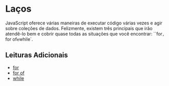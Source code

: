 # Laços

JavaScript oferece várias maneiras de executar código várias vezes e agir sobre coleções de dados. Felizmente, existem três principais que irão atendê-lo bem e cobrir quase todas as situações que você encontrar: ``for`, `for of` e `while`.

## Leituras Adicionais

- [for](https://developer.mozilla.org/en-US/docs/Web/JavaScript/Reference/Statements/for)
- [for of](https://developer.mozilla.org/en-US/docs/Web/JavaScript/Reference/Statements/for...of)
- [while](https://developer.mozilla.org/en-US/docs/Web/JavaScript/Reference/Statements/while)
